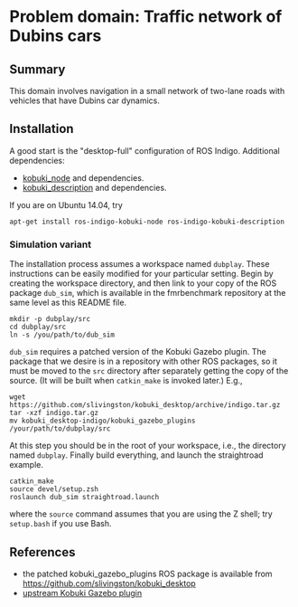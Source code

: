Problem domain: Traffic network of Dubins cars
==============================================

Summary
-------

This domain involves navigation in a small network of two-lane roads with
vehicles that have Dubins car dynamics.


Installation
------------

A good start is the "desktop-full" configuration of ROS Indigo.  Additional
dependencies:
* [kobuki_node](http://wiki.ros.org/kobuki_node) and dependencies.
* [kobuki_description](http://wiki.ros.org/kobuki_description) and dependencies.

If you are on Ubuntu 14.04, try

    apt-get install ros-indigo-kobuki-node ros-indigo-kobuki-description


### Simulation variant

The installation process assumes a workspace named `dubplay`.  These
instructions can be easily modified for your particular setting.  Begin by
creating the workspace directory, and then link to your copy of the ROS package
`dub_sim`, which is available in the fmrbenchmark repository at the same level
as this README file.

    mkdir -p dubplay/src
    cd dubplay/src
    ln -s /you/path/to/dub_sim

`dub_sim` requires a patched version of the Kobuki Gazebo plugin.  The package
that we desire is in a repository with other ROS packages, so it must be moved
to the `src` directory after separately getting the copy of the source.  (It
will be built when `catkin_make` is invoked later.)  E.g.,

    wget https://github.com/slivingston/kobuki_desktop/archive/indigo.tar.gz
    tar -xzf indigo.tar.gz
    mv kobuki_desktop-indigo/kobuki_gazebo_plugins /your/path/to/dubplay/src

At this step you should be in the root of your workspace, i.e., the directory
named `dubplay`.  Finally build everything, and launch the straightroad example.

    catkin_make
    source devel/setup.zsh
    roslaunch dub_sim straightroad.launch

where the `source` command assumes that you are using the Z shell; try
`setup.bash` if you use Bash.


References
----------

* the patched kobuki_gazebo_plugins ROS package is available from
  <https://github.com/slivingston/kobuki_desktop>
* [upstream Kobuki Gazebo plugin](http://wiki.ros.org/kobuki_gazebo_plugins)
